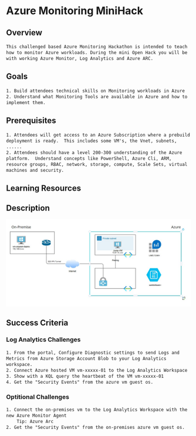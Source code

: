 # Azure Monitoring MiniHack

## Overview

    This challenged based Azure Monitoring Hackathon is intended to teach how to monitor Azure workloads. During the mini Open Hack you will be with working Azure Monitor, Log Analytics and Azure ARC.

## Goals

    1. Build attendees technical skills on Monitoring workloads in Azure
    2. Understand what Monitoring Tools are available in Azure and how to implement them.  

## Prerequisites

    1. Attendees will get access to an Azure Subscription where a prebuild deployment is ready.  This includes some VM's, the Vnet, subnets, ......
    2. Attendees should have a level 200-300 understanding of the Azure platform.  Understand concepts like PowerShell, Azure Cli, ARM, resource groups, RBAC, network, storage, compute, Scale Sets, virtual machines and security.

## Learning Resources    

## Description

![architecture](./images/diagramoh2.jpg)

## Success Criteria

### Log Analytics Challenges

    1. From the portal, Configure Diagnostic settings to send Logs and Metrics from Azure Storage Account Blob to your Log Analytics workspace.
    2. Connect Azure hosted VM vm-xxxxx-01 to the Log Analytics Workspace
    3. Show with a KQL query the heartbeat of the VM vm-xxxxx-01
    4. Get the "Security Events" from the azure vm guest os.

### Optitional Challenges
    1. Connect the on-premises vm to the Log Analytics Workspace with the new Azure Monitor Agent
        Tip: Azure Arc    
    2. Get the "Security Events" from the on-premises azure vm guest os.     